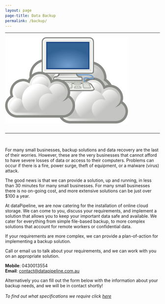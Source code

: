 ```yaml
---
layout: page
page-title: Data Backup
permalink: /backup/
---
```


<hr>

<div class="centered">
<img src="/images/cloud.png" width="400px" style="padding-bottom: 1em">
</div>

<hr>

<br>

For many small businesses, backup solutions and data recovery are the last of their worries.
However, these are the very businesses that cannot afford to have severe losses of data or access to their computers.
Problems can occur if there is a fire, power surge, theft of equipment, or a malware (virus) attack.

The good news is that we can provide a solution, up and running, in less than 30 minutes for many small businesses.
For many small businesses there is no on-going cost, and more extensive solutions can be just over $100 a year.

At dataPipeline, we are now catering for the installation of online cloud storage.
We can come to you, discuss your requirements, and implement a solution that allows you to keep your important data safe and available.
We cater for everything from simple file-based backup, to more complex solutions that account for remote workers or confidential data.

If your requirements are more complex, we can provide a plan-of-action for implementing a backup solution.

Call or email us to talk about your requirements, and we can work with you on an appropriate solution.

**Mobile**: 0430013554
<br>
**Email**: contact@datapipeline.com.au



Alternatively you can fill out the form below with the information about your backup needs, and we will be in contact shortly! 
<br> 
<br>
<em>To find out what specifications we require click <a href="/Specs/">here</a></em>


<script type="text/javascript" src="https://app.simplycast.com/?q=forms/getForm&i=115179&type=portable"></script>

<br> 
<br>


